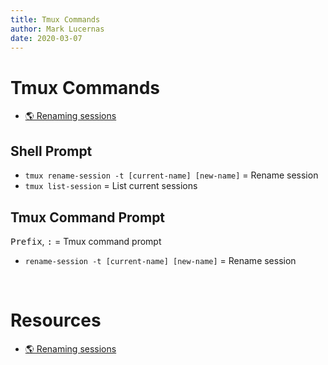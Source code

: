 ```yaml
---
title: Tmux Commands
author: Mark Lucernas
date: 2020-03-07
---
```



# Tmux Commands

- [🌎 Renaming sessions](https://superuser.com/a/428025)

## Shell Prompt

  - `tmux rename-session -t [current-name] [new-name]` = Rename session
  - `tmux list-session` = List current sessions

## Tmux Command Prompt

<kbd>Prefix</kbd>, <kbd>:</kbd> = Tmux command prompt

  - `rename-session -t [current-name] [new-name]` = Rename session

<br>

# Resources

- [🌎 Renaming sessions](https://superuser.com/a/428025)

